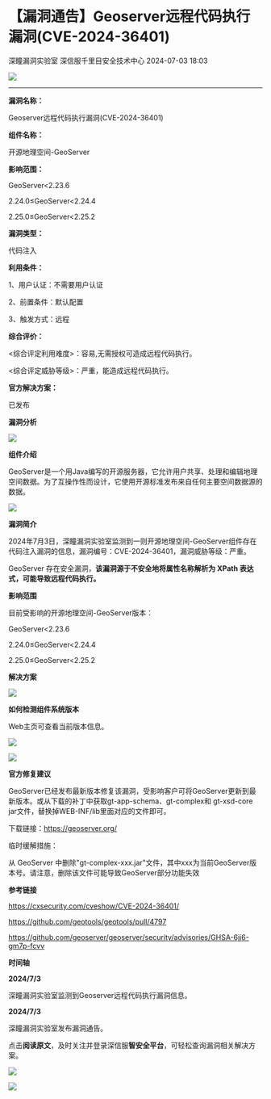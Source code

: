 #  【漏洞通告】Geoserver远程代码执行漏洞(CVE-2024-36401)   
深瞳漏洞实验室  深信服千里目安全技术中心   2024-07-03 18:03  
  
![](https://mmbiz.qpic.cn/mmbiz_gif/w8NHw6tcQ5yaB9WE0nXCXhI1QGNibxaU5zspECFZVnDCl5GDjQeTETntC1veBPD9a22qQ4uZD8kVia91OiaPgmQwg/640?wx_fmt=gif&from=appmsg "")  
  
****  
**漏洞名称：**  
  
Geoserver远程代码执行漏洞(CVE-2024-36401)  
  
**组件名称：**  
  
开源地理空间-GeoServer  
  
**影响范围：**  
  
GeoServer<2.23.6  
  
2.24.0≤GeoServer<2.24.4  
  
2.25.0≤GeoServer<2.25.2  
  
**漏洞类型：**  
  
代码注入  
  
**利用条件：**  
  
1、用户认证：不需要用户认证  
  
2、前置条件：默认配置  
  
3、触发方式：远程  
  
**综合评价：**  
  
<综合评定利用难度>：容易,无需授权可造成远程代码执行。  
  
<综合评定威胁等级>：严重，能造成远程代码执行。  
  
**官方解决方案：**  
  
已发布  
  
  
  
  
**漏洞分析**  
  
![](https://mmbiz.qpic.cn/mmbiz_gif/w8NHw6tcQ5yaB9WE0nXCXhI1QGNibxaU5GQCDy91OvXGq9OibplOQYVIlTcZnnZic6UM9KCBhmvjicmmcsOBhIUncg/640?wx_fmt=gif&from=appmsg "")  
  
**组件介绍**  
  
GeoServer是一个用Java编写的开源服务器，它允许用户共享、处理和编辑地理空间数据。为了互操作性而设计，它使用开源标准发布来自任何主要空间数据源的数据。  
  
![](https://mmbiz.qpic.cn/mmbiz_gif/w8NHw6tcQ5yaB9WE0nXCXhI1QGNibxaU5GQCDy91OvXGq9OibplOQYVIlTcZnnZic6UM9KCBhmvjicmmcsOBhIUncg/640?wx_fmt=gif&from=appmsg "")  
  
**漏洞简介**  
  
2024年7月3日，深瞳漏洞实验室监测到一则开源地理空间-GeoServer组件存在代码注入漏洞的信息，漏洞编号：CVE-2024-36401，漏洞威胁等级：严重。  
  
GeoServer 存在安全漏洞，**该漏洞源于不安全地将属性名称解析为 XPath 表达式，可能导致远程代码执行。**  
  
  
**影响范围**  
  
目前受影响的开源地理空间-GeoServer版本：  
  
GeoServer<2.23.6  
  
2.24.0≤GeoServer<2.24.4  
  
2.25.0≤GeoServer<2.25.2  
  
  
**解决方案**  
  
![](https://mmbiz.qpic.cn/mmbiz_gif/w8NHw6tcQ5yaB9WE0nXCXhI1QGNibxaU5GQCDy91OvXGq9OibplOQYVIlTcZnnZic6UM9KCBhmvjicmmcsOBhIUncg/640?wx_fmt=gif&from=appmsg "")  
  
**如何检测组件系统版本**  
  
  
Web主页可查看当前版本信息。  
  
![](https://mmbiz.qpic.cn/mmbiz_png/w8NHw6tcQ5yaB9WE0nXCXhI1QGNibxaU5ic8bhxdESgM70YcgaMqo28r5hS2tcmb65CskgHBKfbKKVLg09jdJgLw/640?wx_fmt=png&from=appmsg "")  
  
![](https://mmbiz.qpic.cn/mmbiz_gif/w8NHw6tcQ5yaB9WE0nXCXhI1QGNibxaU5GQCDy91OvXGq9OibplOQYVIlTcZnnZic6UM9KCBhmvjicmmcsOBhIUncg/640?wx_fmt=gif&from=appmsg "")  
  
**官方修复建议**  
  
  
GeoServer已经发布最新版本修复该漏洞，受影响客户可将GeoServer更新到最新版本。或从下载的补丁中获取gt-app-schema、gt-complex和 gt-xsd-core jar文件，替换掉WEB-INF/lib里面对应的文件即可。  
  
下载链接：https://geoserver.org/  
  
临时缓解措施：  
  
从 GeoServer 中删除"gt-complex-xxx.jar"文件，其中xxx为当前GeoServer版本号。请注意，删除该文件可能导致GeoServer部分功能失效  
  
  
**参考链接**  
  
  
https://cxsecurity.com/cveshow/CVE-2024-36401/  
  
https://github.com/geotools/geotools/pull/4797  
  
https://github.com/geoserver/geoserver/security/advisories/GHSA-6jj6-gm7p-fcvv  
  
  
**时间轴**  
  
  
  
**2024/7/3**  
  
深瞳漏洞实验室监测到Geoserver远程代码执行漏洞信息。  
  
  
**2024/7/3**  
  
深瞳漏洞实验室发布漏洞通告。  
  
  
点击**阅读原文**，及时关注并登录深信服**智安全平台**，可轻松查询漏洞相关解决方案。  
  
![](https://mmbiz.qpic.cn/mmbiz_png/w8NHw6tcQ5yaB9WE0nXCXhI1QGNibxaU5U4ZYaLSicTaUyZMiatlKAQ0VhspYrZnJwcp0xDMKG5lfica1OibQA9xOtg/640?wx_fmt=png&from=appmsg "")  
  
  
![](https://mmbiz.qpic.cn/mmbiz_jpg/w8NHw6tcQ5zvcIHbwGGYKbqDVYsVKzNNia1jYtHf49C7133AlDXAgex2W4lFvpia56tjQQDkiauNBrl08YbxqG01A/640?wx_fmt=jpeg&from=appmsg "")  
  
  
